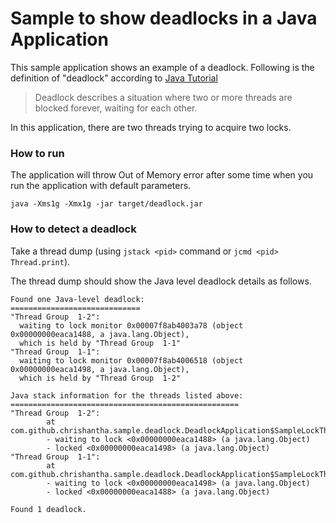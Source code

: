 Sample to show deadlocks in a Java Application
==============================================

This sample application shows an example of a deadlock. Following is the definition of "deadlock" according to
[Java Tutorial](https://docs.oracle.com/javase/tutorial/essential/concurrency/deadlock.html)

> Deadlock describes a situation where two or more threads are blocked forever, waiting for each other.

In this application, there are two threads trying to acquire two locks.

### How to run

The application will throw Out of Memory error after some time when you run the application with default parameters.

`java -Xms1g -Xmx1g -jar target/deadlock.jar`

### How to detect a deadlock

Take a thread dump (using `jstack <pid>` command or `jcmd <pid> Thread.print`).

The thread dump should show the Java level deadlock details as follows.

```
Found one Java-level deadlock:
=============================
"Thread Group  1-2":
  waiting to lock monitor 0x00007f8ab4003a78 (object 0x00000000eaca1488, a java.lang.Object),
  which is held by "Thread Group  1-1"
"Thread Group  1-1":
  waiting to lock monitor 0x00007f8ab4006518 (object 0x00000000eaca1498, a java.lang.Object),
  which is held by "Thread Group  1-2"

Java stack information for the threads listed above:
===================================================
"Thread Group  1-2":
        at com.github.chrishantha.sample.deadlock.DeadlockApplication$SampleLockThread.run(DeadlockApplication.java:54)
        - waiting to lock <0x00000000eaca1488> (a java.lang.Object)
        - locked <0x00000000eaca1498> (a java.lang.Object)
"Thread Group  1-1":
        at com.github.chrishantha.sample.deadlock.DeadlockApplication$SampleLockThread.run(DeadlockApplication.java:54)
        - waiting to lock <0x00000000eaca1498> (a java.lang.Object)
        - locked <0x00000000eaca1488> (a java.lang.Object)

Found 1 deadlock.
```